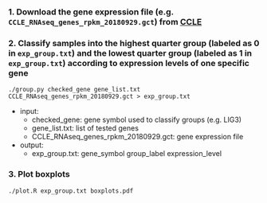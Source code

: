 ### 1. Download the gene expression file (e.g. `CCLE_RNAseq_genes_rpkm_20180929.gct`) from [CCLE](https://portals.broadinstitute.org/ccle/data)
### 2. Classify samples into the highest quarter group (labeled as **0** in `exp_group.txt`) and the lowest quarter group (labeled as **1** in `exp_group.txt`) according to expression levels of one specific gene
```
./group.py checked_gene gene_list.txt CCLE_RNAseq_genes_rpkm_20180929.gct > exp_group.txt
```
* input:
  * checked_gene: gene symbol used to classify groups (e.g. LIG3)
  * gene_list.txt: list of tested genes 
  * CCLE_RNAseq_genes_rpkm_20180929.gct: gene expression file
* output:
  * exp_group.txt: gene_symbol group_label expression_level
### 3. Plot boxplots
```
./plot.R exp_group.txt boxplots.pdf
```
